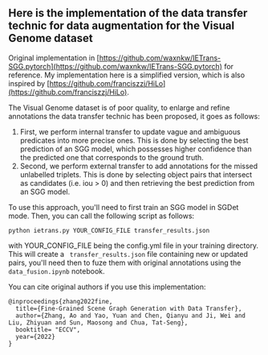 ## Here is the implementation of the data transfer technic for data augmentation for the Visual Genome dataset

Original implementation in [https://github.com/waxnkw/IETrans-SGG.pytorch](https://github.com/waxnkw/IETrans-SGG.pytorch) for reference. 
My implementation here is a simplified version, which is also inspired by [https://github.com/franciszzj/HiLo](https://github.com/franciszzj/HiLo).

The Visual Genome dataset is of poor quality, to enlarge and refine annotations the data transfer technic has been proposed, it goes as follows:

1. First, we perform internal transfer to update vague and ambiguous predicates into more precise ones. This is done by selecting the best prediction of an SGG model, which possesses higher confidence than the predicted one that corresponds to the ground truth.
2. Second, we perform external transfer to add annotations for the missed unlabelled triplets. This is done by selecting object pairs that intersect as candidates (i.e. iou > 0) and then retrieving the best prediction from an SGG model.

To use this approach, you'll need to first train an SGG model in SGDet mode. Then, you can call the following script as follows:

```
python ietrans.py YOUR_CONFIG_FILE transfer_results.json
```
with YOUR_CONFIG_FILE being the config.yml file in your training directory. 
This will create a ``` transfer_results.json``` file containing new or updated pairs, you'll need then to fuze them with original annotations using the ```data_fusion.ipynb``` notebook.

You can cite original authors if you use this implementation:

```
@inproceedings{zhang2022fine,
  title={Fine-Grained Scene Graph Generation with Data Transfer},
  author={Zhang, Ao and Yao, Yuan and Chen, Qianyu and Ji, Wei and Liu, Zhiyuan and Sun, Maosong and Chua, Tat-Seng},
  booktitle= "ECCV",
  year={2022}
}
```